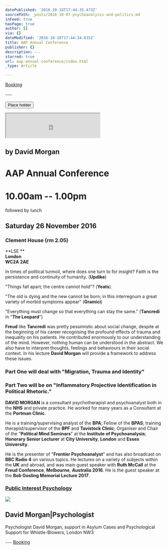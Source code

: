 ```yaml
---
datePublished: '2016-10-18T17:44:35.473Z'
sourcePath: _posts/2016-10-07-psychoanalysis-and-politics.md
inFeed: true
hasPage: true
author: []
via: {}
dateModified: '2016-10-18T17:44:34.835Z'
title: AAP Annual Conference
publisher: {}
description: ⎯⎯⎯
starred: true
url: aap-annual-conference/index.html
_type: Article

---
```

[Booking][0]

⎯⎯⎯

<button data-role="cta" style="">Place holder</button>

<iframe src="https://the-grid.github.io/ed-userhtml/?g=eJyzKS5IzFMoLqnMSbVVSkpMzk4vyi_NS9FNzs_JL7JVdrUAQSU7mwxDO5vikqL8vHS7gOLK5Iz8xLzEnMrizGIFG32oOExeITEvBYtoQH5OZklmcjFCRh9kqD7IAXYAwEwv3Q" height="78" style=""></iframe>

## by **David Morgan**

# **AAP Annual Conference**

# 10.00am -- 1.00pm   
followed by lunch

## **Saturday 26 November 2016**

### **Clement House (rm 2.05)**  
**LSE **  
**London**  
**WC2A 2AE**

In times of political turmoil, where does one turn to for insight? Faith is the persistence and continuity of humanity. (**Updike**)

"Things fall apart; the centre cannot hold"? (**Yeats**).

"The old is dying and the new cannot be born; in this interregnum a great variety of morbid symptoms appear" (**Gramici**)

"Everything must change so that everything can stay the same." (**Tancredi** in "**The Leopard**")

**Freud** like **Tancredi** was pretty pessimistic about social change, despite at the beginning of his career recognising the profound effects of trauma and inequality on his patients. He contributed enormously to our understanding of the mind. However, nothing human can be understood in the abstract. We also have to interpret thoughts, feelings and behaviours in their social context. In his lecture **David Morgan** will provide a framework to address these issues.

### **Part One** will deal with "**Migration, Trauma and Identity**"

### **Part Two** will be on "**Inflammatory Projective Identification in Political Rhetoric.**"

**DAVID MORGAN** is a consultant psychotherapist and psychoanalyst both in the **NHS** and private practice. He worked for many years as a Consultant at the **Portman Clinic**.

He is a training/supervising analyst of the **BPA**; Fellow of the **BPAS**; training therapist/supervisor of the **BPF** and **Tavistock Clinic**; Organiser and Chair of the "**Political Mind Seminars**" at the **Institute of Psychoanalysis**; **Honorary Senior Lecturer** at **City University**, **London** and **Essex University**.

He is the presenter of "**Frontier Psychoanalyst**" and has also broadcast on **BBC Radio 4** on various topics. He lectures on a variety of subjects within the **UK** and abroad, and was main guest speaker with **Ruth McCall** at the **Freud Conference**, **Melbourne**, **Australia 2016**. He is the guest speaker at the **Bob Gosling Memorial Lecture 2017**.

### [Public Interest Psychology][1]

<article style=""><img src="https://s3-us-west-2.amazonaws.com/the-grid-img/p/fa19000f8b85c8cb83ea9d706c934d2a91438dcf.png" /><h1>David Morgan|Psychologist</h1><p>Psychologist David Morgan, support in Asylum Cases and Psychological Support for Whistle-Blowers, London NW3</p></article>

⎯⎯⎯
[Booking][0]

[0]: http://aapmembers.org/booking
[1]: http://www.publicinterestpsychology.co.uk/ "Public Interest Psychology"
